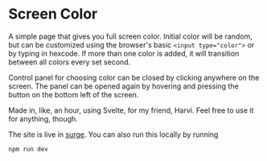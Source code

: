 # Screen Color
A simple page that gives you full screen color. Initial color will be random, but can be customized using the browser's basic `<input type="color">` or by typing in hexcode. If more than one color is added, it will transition between all colors every set second. 

Control panel for choosing color can be closed by clicking anywhere on the screen. The panel can be opened again by hovering and pressing the button on the bottom left of the screen.

Made in, like, an hour, using Svelte, for my friend, Harvi. Feel free to use it for anything, though.

The site is live in [surge](http://screen-color.surge.sh/). You can also run this locally by running 

```
npm run dev
```